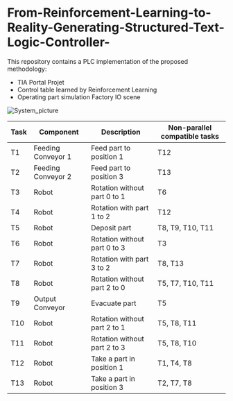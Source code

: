# From-Reinforcement-Learning-to-Reality-Generating-Structured-Text-Logic-Controller-
This repository contains a PLC implementation of the proposed methodology:
  - TIA Portal Projet
  - Control table learned by Reinforcement Learning
  - Operating part simulation Factory IO scene 

![System_picture](img/POC_img1.PNG)


|     Task    |     Component             |     Description                     |     Non-parallel compatible tasks    |
|-------------|---------------------------|-------------------------------------|--------------------------------------|
|     T1      |     Feeding Conveyor 1    |     Feed part to position 1         |     T12                              |
|     T2      |     Feeding Conveyor 2    |     Feed part to position 3         |     T13                              |
|     T3      |     Robot                 |     Rotation without part 0 to 1    |     T6                               |
|     T4      |     Robot                 |     Rotation with part 1 to 2       |     T12                              |
|     T5      |     Robot                 |     Deposit part                    |     T8, T9, T10, T11                 |
|     T6      |     Robot                 |     Rotation without part 0 to 3    |     T3                               |
|     T7      |     Robot                 |     Rotation with part 3 to 2       |     T8, T13                          |
|     T8      |     Robot                 |     Rotation without part 2 to 0    |     T5, T7, T10, T11                 |
|     T9      |     Output Conveyor       |     Evacuate part                   |     T5                               |
|     T10     |     Robot                 |     Rotation without part 2 to 1    |     T5, T8, T11                      |
|     T11     |     Robot                 |     Rotation without part 2 to 3    |     T5, T8, T10                      |
|     T12     |     Robot                 |     Take a part in position 1       |     T1, T4, T8                       |
|     T13     |     Robot                 |     Take a part in position 3       |     T2, T7, T8                       |

